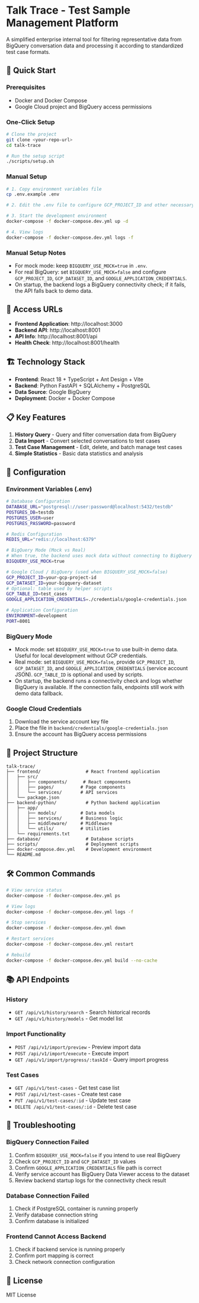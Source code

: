 # Talk Trace - Test Sample Management Platform

A simplified enterprise internal tool for filtering representative data from BigQuery conversation data and processing it according to standardized test case formats.

## 🚀 Quick Start

### Prerequisites
- Docker and Docker Compose
- Google Cloud project and BigQuery access permissions

### One-Click Setup
```bash
# Clone the project
git clone <your-repo-url>
cd talk-trace

# Run the setup script
./scripts/setup.sh
```

### Manual Setup
```bash
# 1. Copy environment variables file
cp .env.example .env

# 2. Edit the .env file to configure GCP_PROJECT_ID and other necessary parameters

# 3. Start the development environment
docker-compose -f docker-compose.dev.yml up -d

# 4. View logs
docker-compose -f docker-compose.dev.yml logs -f
```

### Manual Setup Notes
- For mock mode: keep `BIGQUERY_USE_MOCK=true` in `.env`.
- For real BigQuery: set `BIGQUERY_USE_MOCK=false` and configure `GCP_PROJECT_ID`, `GCP_DATASET_ID`, and `GOOGLE_APPLICATION_CREDENTIALS`.
- On startup, the backend logs a BigQuery connectivity check; if it fails, the API falls back to demo data.

## 📱 Access URLs

- **Frontend Application**: http://localhost:3000
- **Backend API**: http://localhost:8001
- **API Info**: http://localhost:8001/api
- **Health Check**: http://localhost:8001/health

## 🏗️ Technology Stack

- **Frontend**: React 18 + TypeScript + Ant Design + Vite
- **Backend**: Python FastAPI + SQLAlchemy + PostgreSQL
- **Data Source**: Google BigQuery
- **Deployment**: Docker + Docker Compose

## 📋 Key Features

1. **History Query** - Query and filter conversation data from BigQuery
2. **Data Import** - Convert selected conversations to test cases
3. **Test Case Management** - Edit, delete, and batch manage test cases
4. **Simple Statistics** - Basic data statistics and analysis

## 🔧 Configuration

### Environment Variables (.env)
```bash
# Database Configuration
DATABASE_URL="postgresql://user:password@localhost:5432/testdb"
POSTGRES_DB=testdb
POSTGRES_USER=user
POSTGRES_PASSWORD=password

# Redis Configuration
REDIS_URL="redis://localhost:6379"

# BigQuery Mode (Mock vs Real)
# When true, the backend uses mock data without connecting to BigQuery
BIGQUERY_USE_MOCK=true

# Google Cloud / BigQuery (used when BIGQUERY_USE_MOCK=false)
GCP_PROJECT_ID=your-gcp-project-id
GCP_DATASET_ID=your-bigquery-dataset
# Optional: table used by helper scripts
GCP_TABLE_ID=test_cases
GOOGLE_APPLICATION_CREDENTIALS=./credentials/google-credentials.json

# Application Configuration
ENVIRONMENT=development
PORT=8001
```

### BigQuery Mode
- Mock mode: set `BIGQUERY_USE_MOCK=true` to use built-in demo data. Useful for local development without GCP credentials.
- Real mode: set `BIGQUERY_USE_MOCK=false`, provide `GCP_PROJECT_ID`, `GCP_DATASET_ID`, and `GOOGLE_APPLICATION_CREDENTIALS` (service account JSON). `GCP_TABLE_ID` is optional and used by scripts.
- On startup, the backend runs a connectivity check and logs whether BigQuery is available. If the connection fails, endpoints still work with demo data fallback.

### Google Cloud Credentials
1. Download the service account key file
2. Place the file in `backend/credentials/google-credentials.json`
3. Ensure the account has BigQuery access permissions

## 📁 Project Structure

```
talk-trace/
├── frontend/                 # React frontend application
│   ├── src/
│   │   ├── components/      # React components
│   │   ├── pages/          # Page components
│   │   └── services/       # API services
│   └── package.json
├── backend-python/           # Python backend application
│   ├── app/
│   │   ├── models/         # Data models
│   │   ├── services/       # Business logic
│   │   ├── middleware/     # Middleware
│   │   └── utils/          # Utilities
│   └── requirements.txt
├── database/                 # Database scripts
├── scripts/                  # Deployment scripts
├── docker-compose.dev.yml    # Development environment
└── README.md
```

## 🛠️ Common Commands

```bash
# View service status
docker-compose -f docker-compose.dev.yml ps

# View logs
docker-compose -f docker-compose.dev.yml logs -f

# Stop services
docker-compose -f docker-compose.dev.yml down

# Restart services
docker-compose -f docker-compose.dev.yml restart

# Rebuild
docker-compose -f docker-compose.dev.yml build --no-cache
```

## 📚 API Endpoints

### History
- `GET /api/v1/history/search` - Search historical records
- `GET /api/v1/history/models` - Get model list

### Import Functionality
- `POST /api/v1/import/preview` - Preview import data
- `POST /api/v1/import/execute` - Execute import
- `GET /api/v1/import/progress/:taskId` - Query import progress

### Test Cases
- `GET /api/v1/test-cases` - Get test case list
- `POST /api/v1/test-cases` - Create test case
- `PUT /api/v1/test-cases/:id` - Update test case
- `DELETE /api/v1/test-cases/:id` - Delete test case

## 🐛 Troubleshooting

### BigQuery Connection Failed
1. Confirm `BIGQUERY_USE_MOCK=false` if you intend to use real BigQuery
2. Check `GCP_PROJECT_ID` and `GCP_DATASET_ID` values
3. Confirm `GOOGLE_APPLICATION_CREDENTIALS` file path is correct
4. Verify service account has BigQuery Data Viewer access to the dataset
5. Review backend startup logs for the connectivity check result

### Database Connection Failed
1. Check if PostgreSQL container is running properly
2. Verify database connection string
3. Confirm database is initialized

### Frontend Cannot Access Backend
1. Check if backend service is running properly
2. Confirm port mapping is correct
3. Check network connection configuration

## 📄 License

MIT License